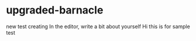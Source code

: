 # upgraded-barnacle
new test creating
In the editor, write a bit about yourself
Hi this is for sample test
